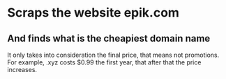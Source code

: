 # Scraps the website epik.com
## And finds what is the cheapiest domain name

It only takes into consideration the final price, that means not promotions.
For example, .xyz costs $0.99 the first year, that after that the price increases.
